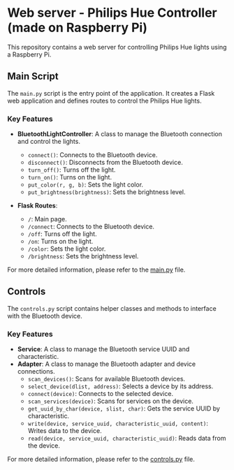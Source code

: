 # Web server - Philips Hue Controller (made on Raspberry Pi)

This repository contains a web server for controlling Philips Hue lights using a Raspberry Pi.

## Main Script

The `main.py` script is the entry point of the application. It creates a Flask web application and defines routes to control the Philips Hue lights.

### Key Features

- **BluetoothLightController**: A class to manage the Bluetooth connection and control the lights.
  - `connect()`: Connects to the Bluetooth device.
  - `disconnect()`: Disconnects from the Bluetooth device.
  - `turn_off()`: Turns off the light.
  - `turn_on()`: Turns on the light.
  - `put_color(r, g, b)`: Sets the light color.
  - `put_brightness(brightness)`: Sets the brightness level.

- **Flask Routes**: 
  - `/`: Main page.
  - `/connect`: Connects to the Bluetooth device.
  - `/off`: Turns off the light.
  - `/on`: Turns on the light.
  - `/color`: Sets the light color.
  - `/brightness`: Sets the brightness level.

For more detailed information, please refer to the [main.py](https://github.com/Keke712/rpi_hue_webserver/blob/main/main.py) file.

## Controls

The `controls.py` script contains helper classes and methods to interface with the Bluetooth device.

### Key Features

- **Service**: A class to manage the Bluetooth service UUID and characteristic.
- **Adapter**: A class to manage the Bluetooth adapter and device connections.
  - `scan_devices()`: Scans for available Bluetooth devices.
  - `select_device(dlist, address)`: Selects a device by its address.
  - `connect(device)`: Connects to the selected device.
  - `scan_services(device)`: Scans for services on the device.
  - `get_uuid_by_char(device, slist, char)`: Gets the service UUID by characteristic.
  - `write(device, service_uuid, characteristic_uuid, content)`: Writes data to the device.
  - `read(device, service_uuid, characteristic_uuid)`: Reads data from the device.

For more detailed information, please refer to the [controls.py](https://github.com/Keke712/rpi_hue_webserver/blob/main/controls.py) file.